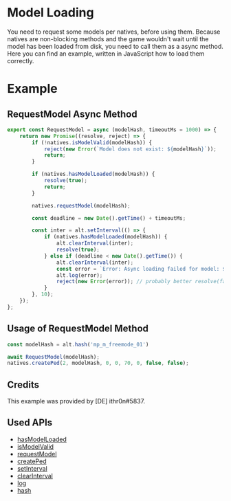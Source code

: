 # Model Loading

You need to request some models per natives, before using them. Because natives are non-blocking methods and the game wouldn't wait until the model has been loaded from disk, you need to call them as a async method. Here you can find an example, written in JavaScript how to load them correctly.

# Example
## RequestModel Async Method
```js
export const RequestModel = async (modelHash, timeoutMs = 1000) => {
    return new Promise((resolve, reject) => {
        if (!natives.isModelValid(modelHash)) {
            reject(new Error(`Model does not exist: ${modelHash}`));
            return;
        }

        if (natives.hasModelLoaded(modelHash)) {
            resolve(true);
            return;
        }

        natives.requestModel(modelHash);

        const deadline = new Date().getTime() + timeoutMs;

        const inter = alt.setInterval(() => {
            if (natives.hasModelLoaded(modelHash)) {
                alt.clearInterval(inter);
                resolve(true);
            } else if (deadline < new Date().getTime()) {
                alt.clearInterval(inter);
                const error = `Error: Async loading failed for model: ${modelHash}`;
                alt.log(error);
                reject(new Error(error)); // probably better resolve(false)
            }
        }, 10);
    });
};
```

## Usage of RequestModel Method
```js
const modelHash = alt.hash('mp_m_freemode_01')

await RequestModel(modelHash);
natives.createPed(2, modelHash, 0, 0, 70, 0, false, false);
```

## Credits
This example was provided by \[DE] ithr0n#5837.

## Used APIs
- [hasModelLoaded](https://natives.altv.mp/#/0x98A4EB5D89A0C952)
- [isModelValid](https://natives.altv.mp/#/0xC0296A2EDF545E92)
- [requestModel](https://natives.altv.mp/#/0x963D27A58DF860AC)
- [createPed](https://natives.altv.mp/#/0xD49F9B0955C367DE)
- [setInterval](https://docs.altv.mp/js/api/alt-client.html#_altmp_altv_types_alt_client_setInterval)
- [clearInterval](https://docs.altv.mp/js/api/alt-client.html#_altmp_altv_types_alt_client_clearInterval)
- [log](https://docs.altv.mp/js/api/alt-client.html#_altmp_altv_types_alt_client_log)
- [hash](https://docs.altv.mp/js/api/alt-client.html#_altmp_altv_types_alt_client_hash)